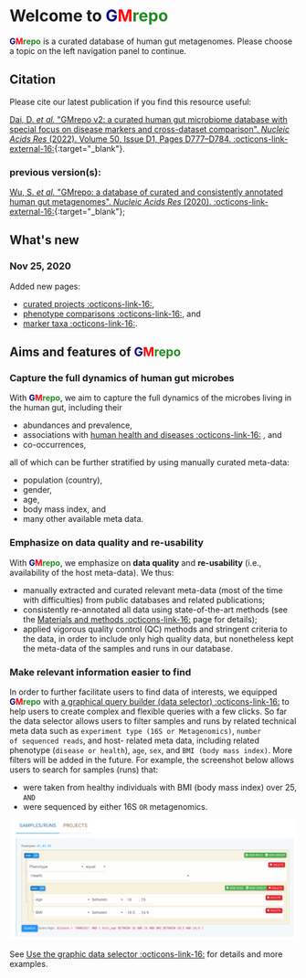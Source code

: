 # Welcome to <b><span style="color:darkblue">G</span><span style="color:red">M</span><span style="color:forestgreen">repo</span></b>

<b><span style="color:darkblue">G</span><span style="color:red">M</span><span style="color:forestgreen">repo</span></b>
 is a curated database of human gut metagenomes. Please choose a topic on the left navigation panel to continue.

## Citation

Please cite our latest publication if you find this resource useful:

[Dai, D. *et al.* "GMrepo v2: a curated human gut microbiome database with special focus on disease markers and cross-dataset comparison". *Nucleic Acids Res* (2022). Volume 50, Issue D1, Pages D777–D784. :octicons-link-external-16:](https://doi.org/10.1093/nar/gkab1019){:target="_blank"}.

### previous version(s):

[Wu, S. *et al.* "GMrepo: a database of curated and consistently annotated human gut metagenomes". *Nucleic Acids Res* (2020). :octicons-link-external-16:](https://doi.org/10.1093/nar/gkz764){:target="_blank"};

## What's new

### Nov 25, 2020

Added new pages:

* [curated projects :octicons-link-16:](https://gmrepo.humangut.info/data/curatedprojects),
* [phenotype comparisons :octicons-link-16:](https://gmrepo.humangut.info/phenotypes/comparisons), and
* [marker taxa :octicons-link-16:](https://gmrepo.humangut.info/taxon/markertaxa).

## Aims and features of <b><span style="color:darkblue">G</span><span style="color:red">M</span><span style="color:forestgreen">repo</span></b>

### Capture the full dynamics of human gut microbes

With <b><span style="color:darkblue">G</span><span style="color:red">M</span><span style="color:forestgreen">repo</span></b>,
we aim to capture the full dynamics of the microbes living in the human gut, including their

* abundances and prevalence,
* associations with [human health and diseases :octicons-link-16:](https://gmrepo.humangut.info/phenotypes) , and
* co-occurrences,

all of which can be further stratified by using manually curated meta-data:

* population (country),
* gender,
* age,
* body mass index, and
* many other available meta data.

### Emphasize on data quality and re-usability

With <b><span style="color:darkblue">G</span><span style="color:red">M</span><span style="color:forestgreen">repo</span></b>,
we emphasize on **data quality** and **re-usability** (i.e., availability of the host meta-data).
We thus:

* manually extracted and curated relevant meta-data (most of the time with difficulties) from public databases and related publications;
* consistently re-annotated all data using state-of-the-art methods (see the [Materials and methods :octicons-link-16:](materialsandmethods/dataprocessingandqc.md) page for details);
* applied vigorous quality control (QC) methods and stringent criteria to the data, in order to include only high quality data, but nonetheless kept the meta-data of the samples and runs in our database.

### Make relevant information easier to find

In order to further facilitate users to find data of interests, we equipped <b><span style="color:darkblue">G</span><span style="color:red">M</span><span style="color:forestgreen">repo</span></b> with
[a graphical query builder (data selector) :octicons-link-16:](https://gmrepo.humangut.info/home) to help users to create complex and flexible queries with a few clicks. So far the data selector allows users to filter samples and runs by related technical meta data such as <code>experiment type (16S or Metagenomics)</code>, <code>number of sequenced reads</code>, and host- related meta data, including related phenotype (<code>disease or health</code>), <code>age</code>, <code>sex</code>, and <code>BMI (body mass index)</code>. More filters will be added in the future.
For example, the screenshot below allows users to search for samples (runs) that:

* were taken from healthy individuals with BMI (body mass index) over 25, <code>AND</code>
* were sequenced by either 16S <code>OR</code> metagenomics.

![ :octicons-link-16:](images/index/query_builder_example.png)

See [Use the graphic data selector :octicons-link-16:](usage/graphicdataselector.md) for details and more examples.

